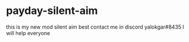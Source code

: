 # payday-silent-aim
this is my new mod silent aim best
contact me in discord yalokgar#8435 I will help everyone
